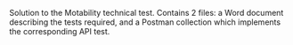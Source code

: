 Solution to the Motability technical test. Contains 2 files: a Word document describing the tests required, and a Postman collection which implements the corresponding API test.
